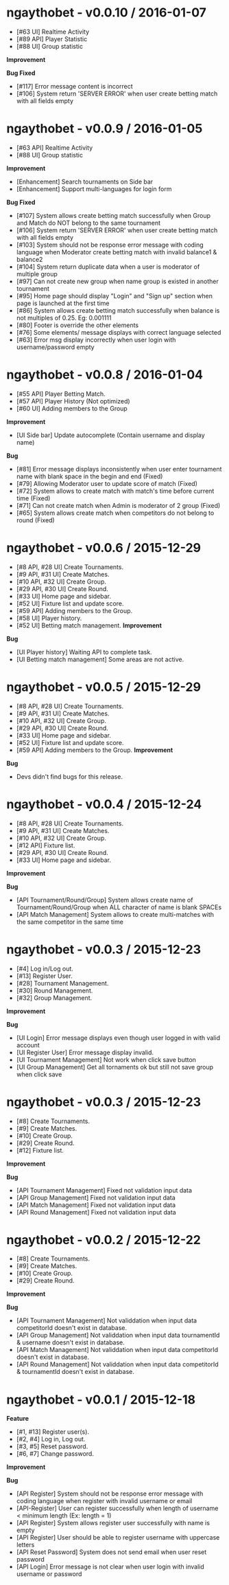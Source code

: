 ngaythobet - v0.0.10 / 2016-01-07
================================

* [#63 UI] Realtime Activity
* [#89 API] Player Statistic
* [#88 UI] Group statistic

**Improvement**

**Bug Fixed** 
* [#117] Error message content is incorrect 
* [#106] System return 'SERVER ERROR' when user create betting match with all fields empty


ngaythobet - v0.0.9 / 2016-01-05
================================

* [#63 API] Realtime Activity
* [#88 UI] Group statistic

**Improvement**
* [Enhancement] Search tournaments on Side bar
* [Enhancement] Support  multi-languages for login form

**Bug Fixed**
* [#107] System allows create betting match successfully when Group and Match do NOT belong to the same tournament
* [#106] System return 'SERVER ERROR' when user create betting match with all fields empty
* [#103] System should not be response error message with coding language when Moderator create betting match with invalid balance1 & balance2 
* [#104] System return duplicate data when a user is moderator of multiple group
* [#97] Can not create new group when name group is existed in another tournament
* [#95] Home page should display "Login" and "Sign up" section when page is launched at the first time
* [#86] System allows create betting match successfully when balance is not multiples of 0.25. Eg: 0.001111
* [#80] Footer is override the other elements
* [#76] Some elements/ message displays with correct language selected
* [#63] Error msg display incorrectly when user login with username/password empty


ngaythobet - v0.0.8 / 2016-01-04
================================

* [#55 API] Player Betting Match.
* [#57 API] Player History (Not optimized)
* [#60 UI] Adding members to the Group

**Improvement**
* [UI Side bar] Update autocomplete (Contain username and display name)

**Bug**
* [#81] Error message displays inconsistently when user enter tournament name with blank space in the begin and end (Fixed)
* [#79] Allowing Moderator user to update score of match (Fixed)
* [#72] System allows to create match with match's time before current time (Fixed)
* [#71] Can not create match when Admin is moderator of 2 group (Fixed)
* [#65] System allows create match when competitors do not belong to round (Fixed)


ngaythobet - v0.0.6 / 2015-12-29
================================

* [#8 API, #28 UI] Create Tournaments.
* [#9 API, #31 UI] Create Matches.
* [#10 API, #32 UI] Create Group.
* [#29 API, #30 UI] Create Round.
* [#33 UI] Home page and sidebar.
* [#52 UI] Fixture list and update score.
* [#59 API] Adding members to the Group.
* [#58 UI] Player history.
* [#52 UI] Betting match management.
**Improvement**

**Bug**
* [UI Player history] Waiting API to complete task.
* [UI Betting match management] Some areas are not active.


ngaythobet - v0.0.5 / 2015-12-29
================================

* [#8 API, #28 UI] Create Tournaments.
* [#9 API, #31 UI] Create Matches.
* [#10 API, #32 UI] Create Group.
* [#29 API, #30 UI] Create Round.
* [#33 UI] Home page and sidebar.
* [#52 UI] Fixture list and update score.
* [#59 API] Adding members to the Group.
**Improvement**

**Bug**
* Devs didn't find bugs for this release.


ngaythobet - v0.0.4 / 2015-12-24
================================

* [#8 API, #28 UI] Create Tournaments.
* [#9 API, #31 UI] Create Matches.
* [#10 API, #32 UI] Create Group.
* [#12 API] Fixture list.
* [#29 API, #30 UI] Create Round.
* [#33 UI] Home page and sidebar.


**Improvement**

**Bug**
* [API Tournament/Round/Group] System allows create name of Tournament/Round/Group when ALL character of name is blank SPACEs
* [API Match Management] System allows to create multi-matches with the same competitor in the same time


ngaythobet - v0.0.3 / 2015-12-23
================================

* [#4] Log in/Log out.
* [#13] Register User.
* [#28] Tournament Management.
* [#30] Round Management.
* [#32] Group Management.

**Improvement**


**Bug**
* [UI Login] Error message displays even though user logged in with valid account
* [UI Register User] Error message display invalid.
* [UI Tournament Management] Not work when click save button
* [UI Group Management] Get all tornaments ok but still not save group when click save



ngaythobet - v0.0.3 / 2015-12-23
================================

* [#8] Create Tournaments.
* [#9] Create Matches.
* [#10] Create Group.
* [#29] Create Round.
* [#12] Fixture list.


**Improvement**

**Bug**
* [API Tournament Management] Fixed not validation input data
* [API Group Management] Fixed not validation input data
* [API Match Management] Fixed not validation input data
* [API Round Management] Fixed not validation input data


ngaythobet - v0.0.2 / 2015-12-22
================================

* [#8] Create Tournaments.
* [#9] Create Matches.
* [#10] Create Group.
* [#29] Create Round.

**Improvement**

**Bug**
* [API Tournament Management] Not validdation when input data competitorId doesn't exist in database.
* [API Group Management] Not validdation when input data tournamentId & username doesn't exist in database.
* [API Match Management] Not validdation when input data competitorId doesn't exist in database.
* [API Round Management] Not validdation when input data competitorId & tournamentId doesn't exist in database.


ngaythobet - v0.0.1 / 2015-12-18
================================

**Feature**
* [#1, #13] Register user(s).
* [#2, #4] Log in, Log out.
* [#3, #5] Reset password.
* [#6, #7] Change password.

**Improvement**

**Bug**
* [API Register] System should not be response error message with coding language when register with invalid username or email
* [API-Register] User can register successfully when length of username < minimum length (Ex: length = 1)
* [API Register] System allows register user successfully with name is empty
* [API Register] User should be able to register username with uppercase letters
* [API Reset Password] System does not send email when user reset password
* [API Login] Error message is not clear when user login with invalid username or password